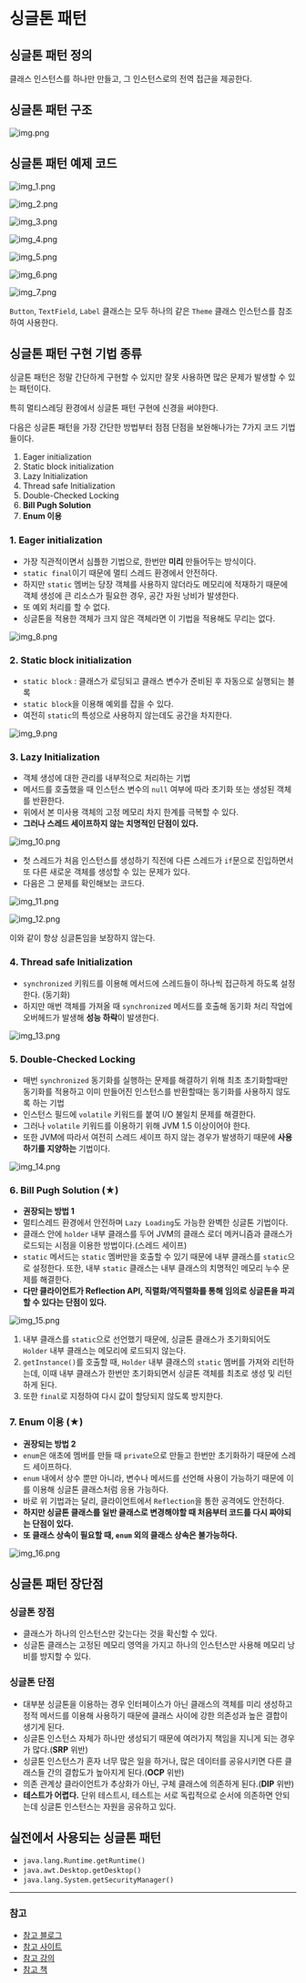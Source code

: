 # 싱글톤 패턴

## 싱글톤 패턴 정의

클래스 인스턴스를 하나만 만들고, 그 인스턴스로의 전역 접근을 제공한다.

## 싱글톤 패턴 구조

![img.png](image/img.png)

## 싱글톤 패턴 예제 코드

![img_1.png](image/img_1.png)

![img_2.png](image/img_2.png)

![img_3.png](image/img_3.png)

![img_4.png](image/img_4.png)

![img_5.png](image/img_5.png)

![img_6.png](image/img_6.png)

![img_7.png](image/img_7.png)

`Button`, `TextField`, `Label` 클래스는 모두 하나의 같은 `Theme` 클래스 인스턴스를 참조하여 사용한다.


## 싱글톤 패턴 구현 기법 종류

싱글톤 패턴은 정말 간단하게 구현할 수 있지만 잘못 사용하면 많은 문제가 발생할 수 있는 패턴이다.

특히 멀티스레딩 환경에서 싱글톤 패턴 구현에 신경을 써야한다.

다음은 싱글톤 패턴을 가장 간단한 방법부터 점점 단점을 보완해나가는 7가지 코드 기법들이다.

1. Eager initialization
2. Static block initialization
3. Lazy Initialization
4. Thread safe Initialization
5. Double-Checked Locking
6. **Bill Pugh Solution**
7. **Enum 이용**

### 1. Eager initialization

- 가장 직관적이면서 심플한 기법으로, 한번만 **미리** 만들어두는 방식이다.
- `static final`이기 때문에 멀티 스레드 환경에서 안전하다.
- 하지만 `static` 멤버는 당장 객체를 사용하지 않더라도 메모리에 적재하기 때문에
객체 생성에 큰 리소스가 필요한 경우, 공간 자원 낭비가 발생한다.
- 또 예외 처리를 할 수 없다.
- 싱글톤을 적용한 객체가 크지 않은 객체라면 이 기법을 적용해도 무리는 없다.

![img_8.png](image/img_8.png)

### 2. Static block initialization

- `static block` : 클래스가 로딩되고 클래스 변수가 준비된 후 자동으로 실행되는 블록
- `static block`을 이용해 예외를 잡을 수 있다.
- 여전히 `static`의 특성으로 사용하지 않는데도 공간을 차지한다.

![img_9.png](image/img_9.png)

### 3. Lazy Initialization

- 객체 생성에 대한 관리를 내부적으로 처리하는 기법
- 메서드를 호출했을 때 인스턴스 변수의 `null` 여부에 따라 초기화 또는 생성된 객체를 반환한다.
- 위에서 본 미사용 객체의 고정 메모리 차지 한계를 극복할 수 있다.
- **그러나 스레드 세이프하지 않는 치명적인 단점이 있다.**

![img_10.png](image/img_10.png)

- 첫 스레드가 처음 인스턴스를 생성하기 직전에 다른 스레드가 `if`문으로 진입하면서
또 다른 새로운 객체를 생성할 수 있는 문제가 있다.
- 다음은 그 문제를 확인해보는 코드다.

![img_11.png](image/img_11.png)

![img_12.png](image/img_12.png)

이와 같이 항상 싱글톤임을 보장하지 않는다.

### 4. Thread safe Initialization

- `synchronized` 키워드를 이용해 메서드에 스레드들이 하나씩 접근하게 하도록 설정한다. (동기화)
- 하지만 매번 객체를 가져올 때 `synchronized` 메서드를 호출해 동기화 처리 작업에
오버헤드가 발생해 **성능 하락**이 발생한다.

![img_13.png](image/img_13.png)

### 5. Double-Checked Locking

- 매번 `synchronized` 동기화를 실행하는 문제를 해결하기 위해 최초 초기화할때만 동기화를 적용하고
이미 만들어진 인스턴스를 반환할때는 동기화를 사용하지 않도록 하는 기법
- 인스턴스 필드에 `volatile` 키워드를 붙여 I/O 불일치 문제를 해결한다.
- 그러나 `volatile` 키워드를 이용하기 위해 JVM 1.5 이상이어야 한다. 
- 또한 JVM에 따라서 여전히 스레드 세이프 하지 않는 경우가 발생하기 때문에 
**사용하기를 지양하는** 기법이다.

![img_14.png](image/img_14.png)

### 6. Bill Pugh Solution (★)

- **권장되는 방법 1**
- 멀티스레드 환경에서 안전하며 `Lazy Loading`도 가능한 완벽한 싱글톤 기법이다.
- 클래스 안에 `holder` 내부 클래스를 두어 JVM의 클래스 로더 메커니즘과
클래스가 로드되는 시점을 이용한 방법이다.(스레드 세이프)
- `static` 메서드는 `static` 멤버만을 호출할 수 있기 때문에 내부 클래스를 `static`으로 설정한다. 
또한, 내부 `static` 클래스는 내부 클래스의 치명적인 메모리 누수 문제를 해결한다.
- **다만 클라이언트가 Reflection API, 직렬화/역직렬화를 통해 임의로 싱글톤을 파괴할 수 있다는 단점이 있다.**

![img_15.png](image/img_15.png)

1. 내부 클래스를 `static`으로 선언했기 때문에, 싱글톤 클래스가 초기화되어도
`Holder` 내부 클래스는 메모리에 로드되지 않는다.
2. `getInstance()`를 호출할 때, `Holder` 내부 클래스의 `static` 멤버를 가져와 리턴하는데,
이때 내부 클래스가 한번만 초기화되면서 싱글톤 객체를 최초로 생성 및 리턴하게 된다.
3. 또한 `final`로 지정하여 다시 값이 할당되지 않도록 방지한다.

### 7. Enum 이용 (★)

- **권장되는 방법 2**
- `enum`은 애초에 멤버를 만들 때 `private`으로 만들고 한번만 초기화하기 때문에 스레드 세이프하다.
- `enum` 내에서 상수 뿐만 아니라, 변수나 메서드를 선언해 사용이 가능하기 때문에 
이를 이용해 싱글톤 클래스처럼 응용 가능하다.
- 바로 위 기법과는 달리, 클라이언트에서 `Reflection`을 통한 공격에도 안전하다.
- **하지만 싱글톤 클래스를 일반 클래스로 변경해야할 때 처음부터 코드를 다시 짜야되는
단점이 있다.**
- **또 클래스 상속이 필요할 때, `enum` 외의 클래스 상속은 불가능하다.**

![img_16.png](image/img_16.png)

## 싱글톤 패턴 장단점

### 싱글톤 장점

- 클래스가 하나의 인스턴스만 갖는다는 것을 확신할 수 있다.
- 싱글톤 클래스는 고정된 메모리 영역을 가지고 하나의 인스턴스만 사용해 메모리 
낭비를 방지할 수 있다.

### 싱글톤 단점

- 대부분 싱글톤을 이용하는 경우 인터페이스가 아닌 클래스의 객체를 미리 생성하고 
정적 메서드를 이용해 사용하기 때문에 클래스 사이에 강한 의존성과 높은 결합이 생기게 된다.
- 싱글톤 인스턴스 자체가 하나만 생성되기 때문에 여러가지 책임을 지니게 되는 경우가 많다.(**SRP** 위반)
- 싱글톤 인스턴스가 혼자 너무 많은 일을 하거나, 많은 데이터를 공유시키면 다른
클래스들 간의 결합도가 높아지게 된다.(**OCP** 위반)
- 의존 관계상 클라이언트가 추상화가 아닌, 구체 클래스에 의존하게 된다.(**DIP** 위반)
- **테스트가 어렵다.** 단위 테스트시, 테스트는 서로 독립적으로 순서에 의존하면 안되는데 싱글톤 인스턴스는
자원을 공유하고 있다. 

## 실전에서 사용되는 싱글톤 패턴

- `java.lang.Runtime.getRuntime()`
- `java.awt.Desktop.getDesktop()`
- `java.lang.System.getSecurityManager()`

---

### 참고

- [참고 블로그](https://inpa.tistory.com/entry/GOF-%F0%9F%92%A0-%EC%8B%B1%EA%B8%80%ED%86%A4Singleton-%ED%8C%A8%ED%84%B4-%EA%BC%BC%EA%BC%BC%ED%95%98%EA%B2%8C-%EC%95%8C%EC%95%84%EB%B3%B4%EC%9E%90#%EC%8B%B1%EA%B8%80%ED%86%A4_%ED%8C%A8%ED%84%B4%EC%9D%80_%EC%95%88%ED%8B%B0_%ED%8C%A8%ED%84%B4?)
- [참고 사이트](https://refactoring.guru/ko/design-patterns/singleton)
- [참고 강의](https://www.inflearn.com/course/%EA%B0%9D%EC%B2%B4%EC%A7%80%ED%96%A5-%EB%94%94%EC%9E%90%EC%9D%B8-%ED%8C%A8%ED%84%B4-%EC%96%84%EC%BD%94/dashboard)
- [참고 책](https://www.yes24.com/Product/Goods/108192370)